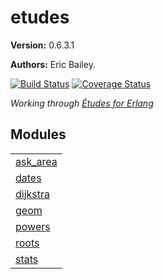 

# etudes #

__Version:__ 0.6.3.1

__Authors:__ Eric Bailey.

[![Build Status][Travis badge]][Travis link]
[![Coverage Status][Coveralls badge]][Coveralls link]

*Working through [Études for Erlang][book]*

[book]: https://github.com/oreillymedia/etudes-for-erlang
[Travis badge]: https://travis-ci.org/yurrriq/etudes-for-erlang.svg?branch=master
[Travis link]: https://travis-ci.org/yurrriq/etudes-for-erlang
[Coveralls badge]: https://coveralls.io/repos/github/yurrriq/etudes-for-erlang/badge.svg?branch=develop
[Coveralls link]: https://coveralls.io/github/yurrriq/etudes-for-erlang?branch=develop


## Modules ##


<table width="100%" border="0" summary="list of modules">
<tr><td><a href="ask_area.md" class="module">ask_area</a></td></tr>
<tr><td><a href="dates.md" class="module">dates</a></td></tr>
<tr><td><a href="dijkstra.md" class="module">dijkstra</a></td></tr>
<tr><td><a href="geom.md" class="module">geom</a></td></tr>
<tr><td><a href="powers.md" class="module">powers</a></td></tr>
<tr><td><a href="roots.md" class="module">roots</a></td></tr>
<tr><td><a href="stats.md" class="module">stats</a></td></tr></table>


